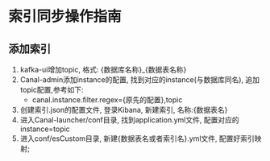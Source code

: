 # 索引同步操作指南

## 添加索引

1. kafka-ui增加topic, 格式: {数据库名称}_{数据表名称}
2. Canal-admin添加instance的配置, 找到对应的instance(与数据库同名), 追加topic配置,参考如下:
    - canal.instance.filter.regex={原先的配置},topic
3. 创建索引.json的配置文件, 登录Kibana, 新建索引, 名称:{数据表名}
4. 进入Canal-launcher/conf目录, 找到application.yml文件, 配置对应的instance=topic
5. 进入conf/esCustom目录, 新建{数据表名或者索引名}.yml文件, 配置好索引映射;


